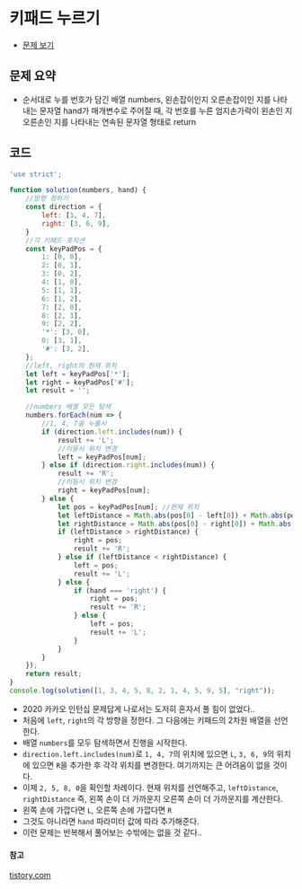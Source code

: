 # 키패드 누르기

- [문제 보기](https://programmers.co.kr/learn/courses/30/lessons/67256?language=javascript)

## 문제 요약

- 순서대로 누를 번호가 담긴 배열 numbers, 왼손잡이인지 오른손잡이인 지를 나타내는 문자열 hand가 매개변수로 주어질 때, 각 번호를 누른 엄지손가락이 왼손인 지 오른손인 지를 나타내는 연속된 문자열 형태로 return

## 코드

```javascript
'use strict';

function solution(numbers, hand) {
    //방향 정하기
    const direction = {
        left: [1, 4, 7],
        right: [3, 6, 9],
    }
    //각 키패드 포지션
    const keyPadPos = {
        1: [0, 0],
        2: [0, 1],
        3: [0, 2],
        4: [1, 0],
        5: [1, 1],
        6: [1, 2],
        7: [2, 0],
        8: [2, 1],
        9: [2, 2],
        '*': [3, 0],
        0: [3, 1],
        '#': [3, 2],
    };
    //left, right의 현재 위치
    let left = keyPadPos['*'];
    let right = keyPadPos['#'];
    let result = '';

    //numbers 배열 모든 탐색
    numbers.forEach(num => {
        //1, 4, 7을 누를시
        if (direction.left.includes(num)) {
            result += 'L';
            //이동시 위치 변경
            left = keyPadPos[num];
        } else if (direction.right.includes(num)) {
            result += 'R';
            //이동시 위치 변경
            right = keyPadPos[num];
        } else {
            let pos = keyPadPos[num]; //현재 위치
            let leftDistance = Math.abs(pos[0] - left[0]) + Math.abs(pos[1] - left[1]);
            let rightDistance = Math.abs(pos[0] - right[0]) + Math.abs(pos[1] - right[1]);
            if (leftDistance > rightDistance) {
                right = pos;
                result += 'R';
            } else if (leftDistance < rightDistance) {
                left = pos;
                result += 'L';
            } else {
                if (hand === 'right') {
                    right = pos;
                    result += 'R';
                } else {
                    left = pos;
                    result += 'L';
                }
            }
        }
    });
    return result;
}
console.log(solution([1, 3, 4, 5, 8, 2, 1, 4, 5, 9, 5], "right"));
```

- 2020 카카오 인턴십 문제답게 나로서는 도저히 혼자서 풀 힘이 없었다..
- 처음에 `left`, `right`의 각 방향을 정한다. 그 다음에는 키패드의 2차원 배열을 선언한다.
- 배열 `numbers`를 모두 탐색하면서 진행을 시작한다.
- `direction.left.includes(num)`로 `1, 4, 7`의 위치에 있으면 `L`, `3, 6, 9`의 위치에 있으면 `R`을 추가한 후 각각 위치를 변경한다. 여기까지는 큰 어려움이 없을 것이다.
- 이제 `2, 5, 8, 0`을 확인할 차례이다. 현재 위치를 선언해주고, `leftDistance`, `rightDistance` 즉, 왼쪽 손이 더 가까운지 오른쪽 손이 더 가까운지를 계산한다.
- 왼쪽 손에 가깝다면 `L`, 오른쪽 손에 가깝다면 `R`
- 그것도 아니라면 `hand` 파라미터 값에 따라 추가해준다.
- 이런 문제는 반복해서 풀어보는 수밖에는 없을 것 같다..

#### 참고
[tistory.com](https://kimyang-sun.tistory.com/114?category=779570)

